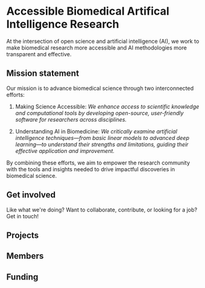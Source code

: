 # Accessible Biomedical Artifical Intelligence Research

At the intersection of open science and artificial intelligence (AI), we work to
make biomedical research more accessible and AI methodologies more transparent
and effective.

## Mission statement

Our mission is to advance biomedical science through two interconnected efforts:

1. Making Science Accessible: *We enhance access to scientific knowledge and
computational tools by developing open-source, user-friendly software for
researchers across disciplines.*

2. Understanding AI in Biomedicine: *We critically examine artificial
intelligence techniques—from basic linear models to advanced deep learning—to
understand their strengths and limitations, guiding their effective application
and improvement.*

By combining these efforts, we aim to empower the research community with the
tools and insights needed to drive impactful discoveries in biomedical science.

## Get involved

Like what we're doing? Want to collaborate, contribute, or looking for a job?
Get in touch!

## Projects

## Members

## Funding

<!--

**Here are some ideas to get you started:**

👩‍💻 Useful resources - where can the community find your docs? Is there anything else the community should know?
🍿 Fun facts - what does your team eat for breakfast?
🧙 Remember, you can do mighty things with the power of [Markdown](https://docs.github.com/github/writing-on-github/getting-started-with-writing-and-formatting-on-github/basic-writing-and-formatting-syntax)
-->
